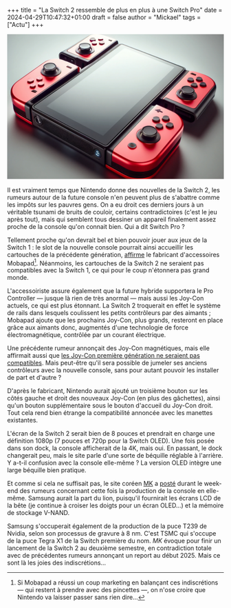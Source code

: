 +++
title = "La Switch 2 ressemble de plus en plus à une Switch Pro"
date = 2024-04-29T10:47:32+01:00
draft = false
author = "Mickael"
tags = ["Actu"]
+++

![Concept de Switch 2](switch2.jpg "La Switch 2 ne ressemblera certainement pas à ce concept de ChatGPT.") 

Il est vraiment  temps que Nintendo donne des nouvelles de la Switch 2, les rumeurs autour de la future console n'en peuvent plus de s'abattre comme les impôts sur les pauvres gens. On a eu droit ces derniers jours à un véritable tsunami de bruits de couloir, certains contradictoires (c'est le jeu après tout), mais qui semblent tous dessiner un appareil finalement assez proche de la console qu'on connait bien. Qui a dit Switch Pro ?

Tellement proche qu'on devrait bel et bien pouvoir jouer aux jeux de la Switch 1 : le slot de la nouvelle console pourrait ainsi accueillir les cartouches de la précédente génération, [affirme](https://www.mobapad.com/blogs/the-latest-scoop-on-nintendo-switch-2/the-latest-scoop-on-nintendo-switch-2) le fabricant d'accessoires Mobapad[^1]. Néanmoins, les cartouches de la Switch 2 ne seraient pas compatibles avec la Switch 1, ce qui pour le coup n'étonnera pas grand monde.

L'accessoiriste assure également que la future hybride supportera le Pro Controller — jusque là rien de très anormal — mais aussi les Joy-Con actuels, ce qui est plus étonnant. La Switch 2 troquerait en effet le système de rails dans lesquels coulissent les petits contrôleurs par des aimants ; Mobapad ajoute que les prochains Joy-Con, plus grands, resteront en place grâce aux aimants donc, augmentés d'une technologie de force électromagnétique, contrôlée par un courant électrique.

Une précédente rumeur annonçait des Joy-Con magnétiques, mais elle affirmait aussi que [les Joy-Con première génération ne seraient pas compatibles](https://nostick.fr/articles/2024/avril/2604-des-joycon-a-aimants/). Mais peut-être qu'il sera possible de jumeler ses anciens contrôleurs avec la nouvelle console, sans pour autant pouvoir les installer de part et d'autre ?

D'après le fabricant, Nintendo aurait ajouté un troisième bouton sur les côtés gauche et droit des nouveaux Joy-Con (en plus des gâchettes), ainsi qu'un bouton supplémentaire sous le bouton d'accueil du Joy-Con droit. Tout cela rend bien étrange la compatibilité annoncée avec les manettes existantes.

L'écran de la Switch 2 serait bien de 8 pouces et prendrait en charge une définition 1080p (7 pouces et 720p pour la Switch OLED). Une fois posée dans son dock, la console afficherait de la 4K,  mais oui. En passant, le dock changerait peu, mais le site parle d'une sorte de béquille réglable à l'arrière. Y a-t-il confusion avec la console elle-même ? La version OLED intègre une large béquille bien pratique.

Et comme si cela ne suffisait pas, le site coréen [MK](https://m.mk.co.kr/news/business/10999380) a [posté](https://m.mk.co.kr/news/business/10999380) durant le week-end des rumeurs concernant cette fois la production de la console en elle-même. Samsung aurait la part du lion, puisqu'il fournirait les écrans LCD de la bête (je continue à croiser les doigts pour un écran OLED…) et la mémoire de stockage V-NAND.

Samsung s'occuperait également de la production de la puce T239 de Nvidia, selon son processus de gravure à 8 nm. C'est TSMC qui s'occupe de la puce Tegra X1 de la Switch première du nom. *MK* évoque pour finir un lancement de la Switch 2 au deuxième semestre, en contradiction totale avec de précédentes rumeurs annonçant un report au début 2025. Mais ce sont là les joies des indiscrétions…

[^1]: Si Mobapad a réussi un coup marketing en balançant ces indiscrétions — qui restent à prendre avec des pincettes —, on n'ose croire que Nintendo va laisser passer sans rien dire…